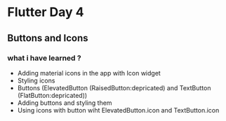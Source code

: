 # Flutter Day 4

## Buttons and Icons

### what i have learned ?
  - Adding material icons in the app with Icon widget
  - Styling icons
  - Buttons (ElevatedButton (RaisedButton:depricated) and TextButton (FlatButton:depricated))
  - Adding buttons and styling them
  - Using icons with button wiht ElevatedButton.icon and TextButton.icon
